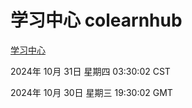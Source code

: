 # 学习中心 colearnhub
[学习中心](http://219.139.197.74:56308/colearnhub/)

2024年 10月 31日 星期四 03:30:02 CST

2024年 10月 30日 星期三 19:30:02 GMT
